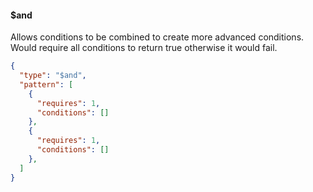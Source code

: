 #### $and

Allows conditions to be combined to create more advanced conditions. Would require all conditions to return true otherwise it would fail.

```json
{
  "type": "$and",
  "pattern": [
    {
      "requires": 1, 
      "conditions": []
    },
    {
      "requires": 1, 
      "conditions": []
    },
  ]
}
```
